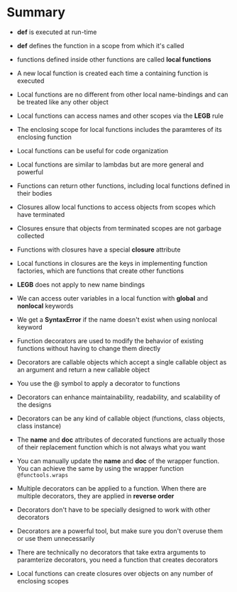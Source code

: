 # Summary

* **def** is executed at run-time

* **def** defines the function in a scope from which it's called

* functions defined inside other functions are called **local functions**

* A new local function is created each time a containing function is executed

* Local functions are no different from other local name-bindings and can be treated like any other object

* Local functions can access names and other scopes via the **LEGB** rule

* The enclosing scope for local functions includes the paramteres of its enclosing function

* Local functions can be useful for code organization

* Local functions are similar to lambdas but are more general and powerful

* Functions can return other functions, including local functions defined in their bodies

* Closures allow local functions to access objects from scopes which have terminated

* Closures ensure that objects from terminated scopes are not garbage collected

* Functions with closures have a special __closure__ attribute

* Local functions in closures are the keys in implementing function factories, which are functions that create other functions

* **LEGB** does not apply to new name bindings

* We can access outer variables in a local function with **global** and **nonlocal** keywords

* We get a **SyntaxError** if the name doesn't exist when using nonlocal keyword

* Function decorators are used to modify the behavior of existing functions without having to change them directly

* Decorators are callable objects which accept a single callable object as an argument and return a new callable object

* You use the @ symbol to apply a decorator to functions

* Decorators can enhance maintainability, readability, and scalability of the designs

* Decorators can be any kind of callable object (functions, class objects, class instance)

* The **__name__** and **__doc__** attributes of decorated functions are actually those of their replacement function which is not always what you want

* You can manually update the __name__ and __doc__ of the wrapper function. You can achieve the same by using the wrapper function `@functools.wraps`

* Multiple decorators can be applied to a function. When there are multiple decorators, they are applied in **reverse order**

* Decorators don't have to be specially designed to work with other decorators

* Decorators are a powerful tool, but make sure you don't overuse them or use them unnecessarily

* There are technically no decorators that take extra arguments
to paramterize decorators, you need a function that creates decorators

* Local functions can create closures over objects on any number of enclosing scopes